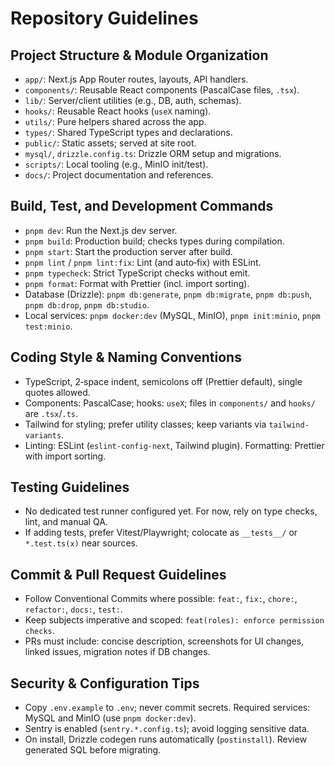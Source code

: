 # Repository Guidelines

## Project Structure & Module Organization
- `app/`: Next.js App Router routes, layouts, API handlers.
- `components/`: Reusable React components (PascalCase files, `.tsx`).
- `lib/`: Server/client utilities (e.g., DB, auth, schemas).
- `hooks/`: Reusable React hooks (`useX` naming).
- `utils/`: Pure helpers shared across the app.
- `types/`: Shared TypeScript types and declarations.
- `public/`: Static assets; served at site root.
- `mysql/`, `drizzle.config.ts`: Drizzle ORM setup and migrations.
- `scripts/`: Local tooling (e.g., MinIO init/test).
- `docs/`: Project documentation and references.

## Build, Test, and Development Commands
- `pnpm dev`: Run the Next.js dev server.
- `pnpm build`: Production build; checks types during compilation.
- `pnpm start`: Start the production server after build.
- `pnpm lint` / `pnpm lint:fix`: Lint (and auto‑fix) with ESLint.
- `pnpm typecheck`: Strict TypeScript checks without emit.
- `pnpm format`: Format with Prettier (incl. import sorting).
- Database (Drizzle): `pnpm db:generate`, `pnpm db:migrate`, `pnpm db:push`, `pnpm db:drop`, `pnpm db:studio`.
- Local services: `pnpm docker:dev` (MySQL, MinIO), `pnpm init:minio`, `pnpm test:minio`.

## Coding Style & Naming Conventions
- TypeScript, 2‑space indent, semicolons off (Prettier default), single quotes allowed.
- Components: PascalCase; hooks: `useX`; files in `components/` and `hooks/` are `.tsx`/`.ts`.
- Tailwind for styling; prefer utility classes; keep variants via `tailwind-variants`.
- Linting: ESLint (`eslint-config-next`, Tailwind plugin). Formatting: Prettier with import sorting.

## Testing Guidelines
- No dedicated test runner configured yet. For now, rely on type checks, lint, and manual QA.
- If adding tests, prefer Vitest/Playwright; colocate as `__tests__/` or `*.test.ts(x)` near sources.

## Commit & Pull Request Guidelines
- Follow Conventional Commits where possible: `feat:`, `fix:`, `chore:`, `refactor:`, `docs:`, `test:`.
- Keep subjects imperative and scoped: `feat(roles): enforce permission checks`.
- PRs must include: concise description, screenshots for UI changes, linked issues, migration notes if DB changes.

## Security & Configuration Tips
- Copy `.env.example` to `.env`; never commit secrets. Required services: MySQL and MinIO (use `pnpm docker:dev`).
- Sentry is enabled (`sentry.*.config.ts`); avoid logging sensitive data.
- On install, Drizzle codegen runs automatically (`postinstall`). Review generated SQL before migrating.
